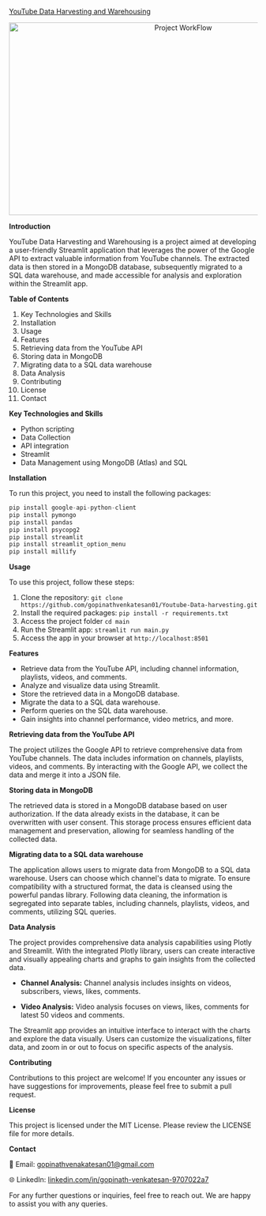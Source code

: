 [YouTube Data Harvesting and Warehousing](https://github.com/gopinathvenkatesan01/Youtube-Data-harvesting)

<p align="center">
  <img src="https://github.com/gopinathvenkatesan01/Youtube-Data-harvesting/assets/162252390/dad37f56-88c1-4d1d-9515-87e566681932" alt="Project WorkFlow" width="690" height="390">
 </p>

**Introduction**

YouTube Data Harvesting and Warehousing is a project aimed at developing a user-friendly Streamlit application that leverages the power of the Google API to extract valuable information from YouTube channels. The extracted data is then stored in a MongoDB database, subsequently migrated to a SQL data warehouse, and made accessible for analysis and exploration within the Streamlit app.

**Table of Contents**

1. Key Technologies and Skills
2. Installation
3. Usage
4. Features
5. Retrieving data from the YouTube API
6. Storing data in MongoDB
7. Migrating data to a SQL data warehouse
8. Data Analysis
9. Contributing
10. License
11. Contact

**Key Technologies and Skills**
- Python scripting
- Data Collection
- API integration
- Streamlit
- Data Management using MongoDB (Atlas) and SQL

**Installation**

To run this project, you need to install the following packages:
```python
pip install google-api-python-client
pip install pymongo
pip install pandas
pip install psycopg2
pip install streamlit
pip install streamlit_option_menu
pip install millify
```

**Usage**

To use this project, follow these steps:

1. Clone the repository: ```git clone https://github.com/gopinathvenkatesan01/Youtube-Data-harvesting.git```
2. Install the required packages: ```pip install -r requirements.txt```
3. Access the project folder ```cd main```
3. Run the Streamlit app: ```streamlit run main.py```
4. Access the app in your browser at ```http://localhost:8501```

**Features**

- Retrieve data from the YouTube API, including channel information, playlists, videos, and comments.
- Analyze and visualize data using Streamlit.
- Store the retrieved data in a MongoDB database.
- Migrate the data to a SQL data warehouse.
- Perform queries on the SQL data warehouse.
- Gain insights into channel performance, video metrics, and more.

**Retrieving data from the YouTube API**

The project utilizes the Google API to retrieve comprehensive data from YouTube channels. The data includes information on channels, playlists, videos, and comments. By interacting with the Google API, we collect the data and merge it into a JSON file.

**Storing data in MongoDB**

The retrieved data is stored in a MongoDB database based on user authorization. If the data already exists in the database, it can be overwritten with user consent. This storage process ensures efficient data management and preservation, allowing for seamless handling of the collected data.

**Migrating data to a SQL data warehouse**

The application allows users to migrate data from MongoDB to a SQL data warehouse. Users can choose which channel's data to migrate. To ensure compatibility with a structured format, the data is cleansed using the powerful pandas library. Following data cleaning, the information is segregated into separate tables, including channels, playlists, videos, and comments, utilizing SQL queries.

**Data Analysis**

The project provides comprehensive data analysis capabilities using Plotly and Streamlit. With the integrated Plotly library, users can create interactive and visually appealing charts and graphs to gain insights from the collected data.

- **Channel Analysis:** Channel analysis includes insights on  videos, subscribers, views, likes, comments.

- **Video Analysis:** Video analysis focuses on views, likes, comments for latest 50 videos and comments.


The Streamlit app provides an intuitive interface to interact with the charts and explore the data visually. Users can customize the visualizations, filter data, and zoom in or out to focus on specific aspects of the analysis.

**Contributing**

Contributions to this project are welcome! If you encounter any issues or have suggestions for improvements, please feel free to submit a pull request.

**License**

This project is licensed under the MIT License. Please review the LICENSE file for more details.

**Contact**

📧 Email: gopinathvenakatesan01@gmail.com

🌐 LinkedIn: [linkedin.com/in/gopinath-venkatesan-9707022a7](https://www.linkedin.com/in/gopinath-venkatesan-9707022a7/)

For any further questions or inquiries, feel free to reach out. We are happy to assist you with any queries.
